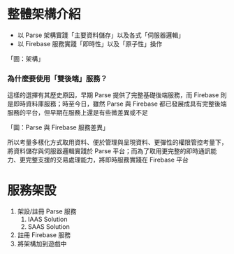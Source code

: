 # 整體架構介紹

* 以 Parse 架構實踐「主要資料儲存」以及各式「伺服器邏輯」
* 以 Firebase 服務實踐「即時性」以及「原子性」操作

「圖：架構」

### 為什麼要使用「雙後端」服務？

這樣的選擇有其歷史原因，早期 Parse 提供了完整基礎後端服務，而 Firebase 則是即時資料庫服務；時至今日，雖然 Parse 與 Firebase 都已發展成具有完整後端服務的平台，但早期在服務上還是有些微差異或不足

「圖：Parse 與 Firebase 服務差異」

所以考量多樣化方式取用資料、便於管理與呈現資料、更彈性的權限管控考量下，將資料儲存與伺服器邏輯實踐於 Parse 平台；而為了取用更完整的即時通訊能力、更完整支援的交易處理能力，將即時服務實踐在 Firebase 平台

# 服務架設

1. 架設/註冊 Parse 服務
   1. IAAS Solution
   2. SAAS Solution
2. 註冊 Firebase 服務
3. 將架構加到遊戲中



